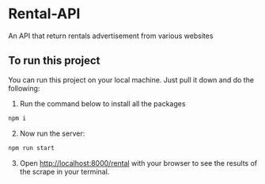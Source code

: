 # Rental-API
An API that return rentals advertisement from various websites

## To run this project

You can run this project on your local machine. Just pull it down and do the following:

1. Run the command below to install all the packages

```bash
npm i
```

2. Now run the server:

```bash
npm run start
```

3. Open [http://localhost:8000/rental](http://localhost:8000/rental) with your browser to see the results of the scrape in your terminal.
